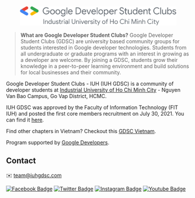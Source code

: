 <p align="center">
  <img src="https://raw.githubusercontent.com/iuhgdsc/.github/main/logos/iuhgdsc_horizontal.png" width="85%"/>
</p>

> **What are Google Developer Student Clubs?** Google Developer Student Clubs (GDSC) are university based community groups for students interested in Google developer technologies.
Students from all undergraduate or graduate programs with an interest in growing as a developer are welcome.
By joining a GDSC, students grow their knowledge in a peer-to-peer learning environment and build solutions for local businesses and their community.

Google Developer Student Clubs - IUH (IUH GDSC) is a community of developer students at [Industrial University of Ho Chi Minh City](http://iuh.edu.vn/en) - Nguyen Van Bao Campus, Go Vap District, HCMC.

IUH GDSC was approved by the Faculty of Information Technology (FIT IUH) and posted the first core members recruitment on July 30, 2021. You can find it [here](http://fit.iuh.edu.vn/news.html@detail@155@2774@Google-Developer-Student-Clubs).

Find other chapters in Vietnam? Checkout this [GDSC Vietnam](https://gdscvietnam.com).

Program supported by [Google Developers](https://developers.google.com/community/gdsc).

## Contact

✉️ [team@iuhgdsc.com](mailto:contact@iuhgdsc.com)

[![Facebook Badge](https://img.shields.io/badge/Facebook-1877F2?style=for-the-badge&logo=facebook&logoColor=white&link=https://facebook.com/iuh.gdsc/)](https://facebook.com/iuh.gdsc)
[![Twitter Badge](https://img.shields.io/badge/Twitter-1DA1F2?style=for-the-badge&logo=twitter&logoColor=white&link=https://twitter.com/iuhgdsc/)](https://twitter.com/iuhgdsc/)
[![Instagram Badge](https://img.shields.io/badge/Instagram-E4405F?style=for-the-badge&logo=instagram&logoColor=white&link=https://instagram.com/iuh.gdsc/)](https://instagram.com/iuh.gdsc)
[![Youtube Badge](https://img.shields.io/badge/YouTube-FF0000?style=for-the-badge&logo=youtube&logoColor=white&link=https://www.youtube.com/channel/UCeDvhkh14Y1QtNRfo5nhRbg)](https://www.youtube.com/channel/UCeDvhkh14Y1QtNRfo5nhRbg)
